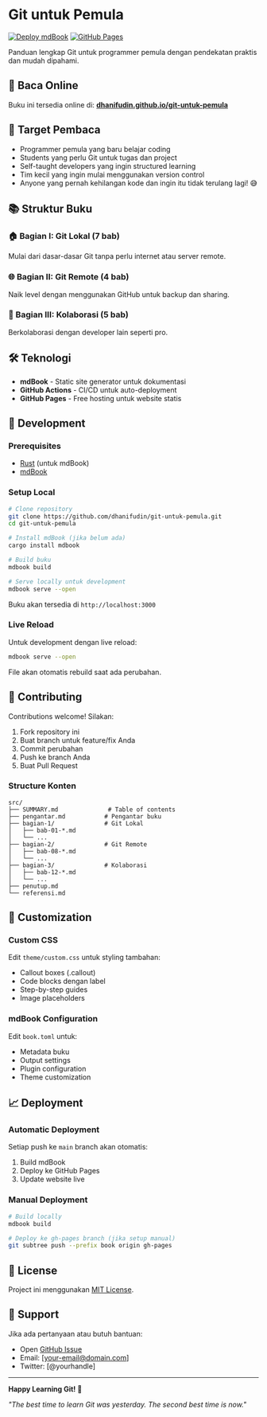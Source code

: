 # Git untuk Pemula

[![Deploy mdBook](https://github.com/dhanifudin/git-untuk-pemula/actions/workflows/deploy.yml/badge.svg)](https://github.com/dhanifudin/git-untuk-pemula/actions/workflows/deploy.yml)
[![GitHub Pages](https://img.shields.io/badge/GitHub%20Pages-Live-brightgreen)](https://dhanifudin.github.io/git-untuk-pemula/)

Panduan lengkap Git untuk programmer pemula dengan pendekatan praktis dan mudah dipahami.

## 📖 Baca Online

Buku ini tersedia online di: **[dhanifudin.github.io/git-untuk-pemula](https://dhanifudin.github.io/git-untuk-pemula/)**

## 🎯 Target Pembaca

- Programmer pemula yang baru belajar coding
- Students yang perlu Git untuk tugas dan project
- Self-taught developers yang ingin structured learning
- Tim kecil yang ingin mulai menggunakan version control
- Anyone yang pernah kehilangan kode dan ingin itu tidak terulang lagi! 😅

## 📚 Struktur Buku

### 🏠 Bagian I: Git Lokal (7 bab)
Mulai dari dasar-dasar Git tanpa perlu internet atau server remote.

### 🌐 Bagian II: Git Remote (4 bab)
Naik level dengan menggunakan GitHub untuk backup dan sharing.

### 👥 Bagian III: Kolaborasi (5 bab)
Berkolaborasi dengan developer lain seperti pro.

## 🛠️ Teknologi

- **mdBook** - Static site generator untuk dokumentasi
- **GitHub Actions** - CI/CD untuk auto-deployment
- **GitHub Pages** - Free hosting untuk website statis

## 🚀 Development

### Prerequisites

- [Rust](https://rustup.rs/) (untuk mdBook)
- [mdBook](https://rust-lang.github.io/mdBook/guide/installation.html)

### Setup Local

```bash
# Clone repository
git clone https://github.com/dhanifudin/git-untuk-pemula.git
cd git-untuk-pemula

# Install mdBook (jika belum ada)
cargo install mdbook

# Build buku
mdbook build

# Serve locally untuk development
mdbook serve --open
```

Buku akan tersedia di `http://localhost:3000`

### Live Reload

Untuk development dengan live reload:

```bash
mdbook serve --open
```

File akan otomatis rebuild saat ada perubahan.

## 📝 Contributing

Contributions welcome! Silakan:

1. Fork repository ini
2. Buat branch untuk feature/fix Anda
3. Commit perubahan
4. Push ke branch Anda
5. Buat Pull Request

### Structure Konten

```
src/
├── SUMMARY.md              # Table of contents
├── pengantar.md           # Pengantar buku
├── bagian-1/              # Git Lokal
│   ├── bab-01-*.md
│   └── ...
├── bagian-2/              # Git Remote
│   ├── bab-08-*.md
│   └── ...
├── bagian-3/              # Kolaborasi
│   ├── bab-12-*.md
│   └── ...
├── penutup.md
└── referensi.md
```

## 🎨 Customization

### Custom CSS

Edit `theme/custom.css` untuk styling tambahan:
- Callout boxes (.callout)
- Code blocks dengan label
- Step-by-step guides
- Image placeholders

### mdBook Configuration

Edit `book.toml` untuk:
- Metadata buku
- Output settings
- Plugin configuration
- Theme customization

## 📈 Deployment

### Automatic Deployment

Setiap push ke `main` branch akan otomatis:
1. Build mdBook
2. Deploy ke GitHub Pages
3. Update website live

### Manual Deployment

```bash
# Build locally
mdbook build

# Deploy ke gh-pages branch (jika setup manual)
git subtree push --prefix book origin gh-pages
```

## 📄 License

Project ini menggunakan [MIT License](LICENSE).

## 🤝 Support

Jika ada pertanyaan atau butuh bantuan:
- Open [GitHub Issue](https://github.com/dhanifudin/git-untuk-pemula/issues)
- Email: [your-email@domain.com]
- Twitter: [@yourhandle]

---

**Happy Learning Git! 🚀**

*"The best time to learn Git was yesterday. The second best time is now."*
